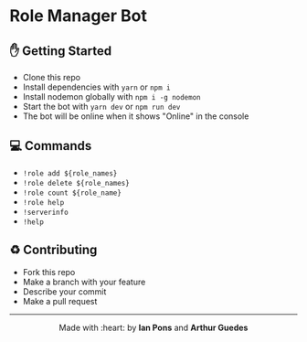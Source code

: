 # Role Manager Bot

## :hand: Getting Started
- Clone this repo
- Install dependencies with `yarn` or `npm i`
- Install nodemon globally with `npm i -g nodemon`
- Start the bot with `yarn dev` or `npm run dev`
- The bot will be online when it shows "Online" in the console


## :computer: Commands
- `!role add ${role_names}`
- `!role delete ${role_names}`
- `!role count ${role_name}`
- `!role help`
- `!serverinfo`
- `!help`

## :recycle: Contributing
- Fork this repo
- Make a branch with your feature
- Describe your commit
- Make a pull request


---

<p align="center">Made with :heart: by <strong>Ian Pons</strong> and <strong>Arthur Guedes</strong></p>
